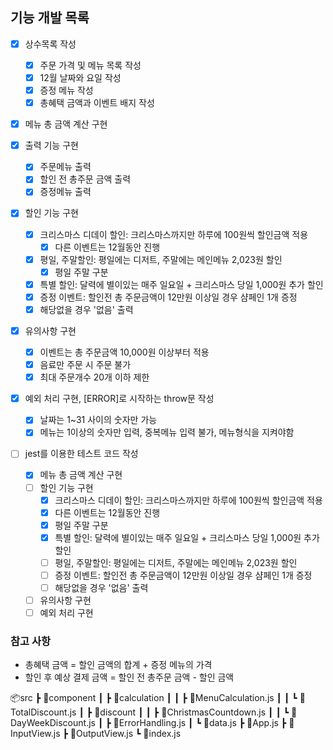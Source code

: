 ## 기능 개발 목록

- [x] 상수목록 작성

  - [x] 주문 가격 및 메뉴 목록 작성
  - [x] 12월 날짜와 요일 작성
  - [x] 증정 메뉴 작성
  - [x] 총혜택 금액과 이벤트 배지 작성

- [x] 메뉴 총 금액 계산 구현

- [x] 출력 기능 구현

  - [x] 주문메뉴 출력
  - [x] 할인 전 총주문 금액 출력
  - [x] 증정메뉴 출력

- [x] 할인 기능 구현

  - [x] 크리스마스 디데이 할인: 크리스마스까지만 하루에 100원씩 할인금액 적용
    - [x] 다른 이벤트는 12월동안 진행
  - [x] 평일, 주말할인: 평일에는 디저트, 주말에는 메인메뉴 2,023원 할인
    - [x] 평일 주말 구분
  - [x] 특별 할인: 달력에 별이있는 매주 일요일 + 크리스마스 당일 1,000원 추가 할인
  - [x] 증정 이벤트: 할인전 총 주문금액이 12만원 이상일 경우 샴페인 1개 증정
  - [x] 해당없을 경우 '없음' 출력

- [x] 유의사항 구현

  - [x] 이벤트는 총 주문금액 10,000원 이상부터 적용
  - [x] 음료만 주문 시 주문 불가
  - [x] 최대 주문개수 20개 이하 제한

- [x] 예외 처리 구현, [ERROR]로 시작하는 throw문 작성

  - [x] 날짜는 1~31 사이의 숫자만 가능
  - [x] 메뉴는 1이상의 숫자만 입력, 중복메뉴 입력 불가, 메뉴형식을 지켜야함

- [ ] jest를 이용한 테스트 코드 작성
  - [x] 메뉴 총 금액 계산 구현
  - [ ] 할인 기능 구현
    - [x] 크리스마스 디데이 할인: 크리스마스까지만 하루에 100원씩 할인금액 적용
    - [x] 다른 이벤트는 12월동안 진행
    - [x] 평일 주말 구분
    - [x] 특별 할인: 달력에 별이있는 매주 일요일 + 크리스마스 당일 1,000원 추가 할인
    - [ ] 평일, 주말할인: 평일에는 디저트, 주말에는 메인메뉴 2,023원 할인
    - [ ] 증정 이벤트: 할인전 총 주문금액이 12만원 이상일 경우 샴페인 1개 증정
    - [ ] 해당없을 경우 '없음' 출력
  - [ ] 유의사항 구현
  - [ ] 예외 처리 구현

### 참고 사항

- 총혜택 금액 = 할인 금액의 합계 + 증정 메뉴의 가격
- 할인 후 예상 결제 금액 = 할인 전 총주문 금액 - 할인 금액

📦src
┣ 📂component
┃ ┣ 📂calculation
┃ ┃ ┣ 📜MenuCalculation.js
┃ ┃ ┗ 📜TotalDiscount.js
┃ ┣ 📂discount
┃ ┃ ┣ 📜ChristmasCountdown.js
┃ ┃ ┗ 📜DayWeekDiscount.js
┃ ┣ 📜ErrorHandling.js
┃ ┗ 📜data.js
┣ 📜App.js
┣ 📜InputView.js
┣ 📜OutputView.js
┗ 📜index.js
